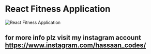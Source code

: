 # React Fitness Application

![React Fitness Application](https://i.ibb.co/Yt9spGc/image.png)

## for more info plz visit my instagram account https://www.instagram.com/hassaan_codes/
